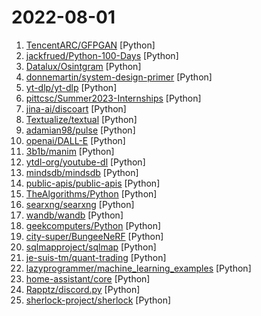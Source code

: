 # 2022-08-01

1. [TencentARC/GFPGAN](https://github.com/TencentARC/GFPGAN "GFPGAN aims at developing Practical Algorithms for Real-world Face Restoration.") [Python]
2. [jackfrued/Python-100-Days](https://github.com/jackfrued/Python-100-Days "Python - 100天从新手到大师") [Python]
3. [Datalux/Osintgram](https://github.com/Datalux/Osintgram "Osintgram is a OSINT tool on Instagram. It offers an interactive shell to perform analysis on Instagram account of any users by its nickname") [Python]
4. [donnemartin/system-design-primer](https://github.com/donnemartin/system-design-primer "Learn how to design large-scale systems. Prep for the system design interview. Includes Anki flashcards.") [Python]
5. [yt-dlp/yt-dlp](https://github.com/yt-dlp/yt-dlp "A youtube-dl fork with additional features and fixes") [Python]
6. [pittcsc/Summer2023-Internships](https://github.com/pittcsc/Summer2023-Internships "Collection of Summer 2023 tech internships!") [Python]
7. [jina-ai/discoart](https://github.com/jina-ai/discoart "Create Disco Diffusion artworks in one line") [Python]
8. [Textualize/textual](https://github.com/Textualize/textual "Textual is a TUI (Text User Interface) framework for Python inspired by modern web development.") [Python]
9. [adamian98/pulse](https://github.com/adamian98/pulse "PULSE: Self-Supervised Photo Upsampling via Latent Space Exploration of Generative Models") [Python]
10. [openai/DALL-E](https://github.com/openai/DALL-E "PyTorch package for the discrete VAE used for DALL·E.") [Python]
11. [3b1b/manim](https://github.com/3b1b/manim "Animation engine for explanatory math videos") [Python]
12. [ytdl-org/youtube-dl](https://github.com/ytdl-org/youtube-dl "Command-line program to download videos from YouTube.com and other video sites") [Python]
13. [mindsdb/mindsdb](https://github.com/mindsdb/mindsdb "In-Database Machine Learning") [Python]
14. [public-apis/public-apis](https://github.com/public-apis/public-apis "A collective list of free APIs") [Python]
15. [TheAlgorithms/Python](https://github.com/TheAlgorithms/Python "All Algorithms implemented in Python") [Python]
16. [searxng/searxng](https://github.com/searxng/searxng "SearXNG is a free internet metasearch engine which aggregates results from various search services and databases. Users are neither tracked nor profiled.") [Python]
17. [wandb/wandb](https://github.com/wandb/wandb "🔥 A tool for visualizing and tracking your machine learning experiments. This repo contains the CLI and Python API.") [Python]
18. [geekcomputers/Python](https://github.com/geekcomputers/Python "My Python Examples") [Python]
19. [city-super/BungeeNeRF](https://github.com/city-super/BungeeNeRF "[ECCV22] BungeeNeRF: Progressive Neural Radiance Field for Extreme Multi-scale Scene Rendering") [Python]
20. [sqlmapproject/sqlmap](https://github.com/sqlmapproject/sqlmap "Automatic SQL injection and database takeover tool") [Python]
21. [je-suis-tm/quant-trading](https://github.com/je-suis-tm/quant-trading "Python quantitative trading strategies including VIX Calculator, Pattern Recognition, Commodity Trading Advisor, Monte Carlo, Options Straddle, Shooting Star, London Breakout, Heikin-Ashi, Pair Trading, RSI, Bollinger Bands, Parabolic SAR, Dual Thrust, Awesome, MACD") [Python]
22. [lazyprogrammer/machine_learning_examples](https://github.com/lazyprogrammer/machine_learning_examples "A collection of machine learning examples and tutorials.") [Python]
23. [home-assistant/core](https://github.com/home-assistant/core "🏡 Open source home automation that puts local control and privacy first.") [Python]
24. [Rapptz/discord.py](https://github.com/Rapptz/discord.py "An API wrapper for Discord written in Python.") [Python]
25. [sherlock-project/sherlock](https://github.com/sherlock-project/sherlock "🔎 Hunt down social media accounts by username across social networks") [Python]

